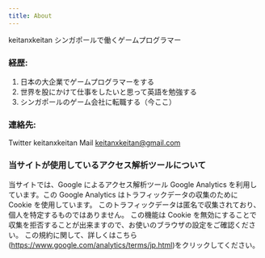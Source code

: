 ```yaml
---
title: About
---
```


keitanxkeitan
シンガポールで働くゲームプログラマー

### 経歴:
1. 日本の大企業でゲームプログラマーをする
1. 世界を股にかけて仕事をしたいと思って英語を勉強する
1. シンガポールのゲーム会社に転職する（今ここ）

### 連絡先:
Twitter keitanxkeitan
Mail keitanxkeitan@gmail.com

### 当サイトが使用しているアクセス解析ツールについて
当サイトでは、Google によるアクセス解析ツール Google Analytics を利用しています。この Google Analytics はトラフィックデータの収集のために Cookie を使用しています。 このトラフィックデータは匿名で収集されており、個人を特定するものではありません。 この機能は Cookie を無効にすることで収集を拒否することが出来ますので、お使いのブラウザの設定をご確認ください。 この規約に関して、詳しくはこちら(https://www.google.com/analytics/terms/jp.html)をクリックしてください。